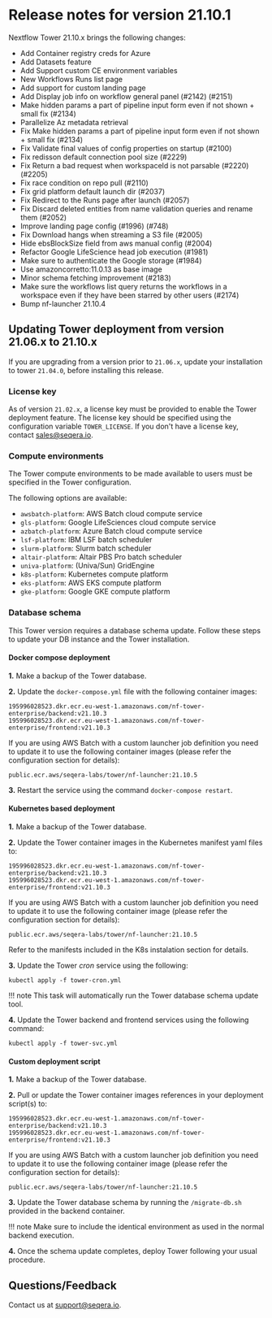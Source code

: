 # Release notes for version 21.10.1 

Nextflow Tower 21.10.x brings the following changes:

- Add Container registry creds for Azure
- Add Datasets feature
- Add Support custom CE environment variables
- New Workflows Runs list page
- Add support for custom landing page
- Add Display job info on workflow general panel (#2142) (#2151)
- Make hidden params a part of pipeline input form even if not shown + small fix (#2134)
- Parallelize Az metadata retrieval
- Fix Make hidden params a part of pipeline input form even if not shown + small fix (#2134)
- Fix Validate final values of config properties on startup (#2100)
- Fix redisson default connection pool size (#2229)
- Fix Return a bad request when workspaceId is not parsable (#2220) (#2205)
- Fix race condition on repo pull (#2110)
- Fix grid platform default launch dir (#2037)
- Fix Redirect to the Runs page after launch (#2057)
- Fix Discard deleted entities from name validation queries and rename them (#2052)
- Improve landing page config (#1996) (#748)
- Fix Download hangs when streaming a S3 file (#2005)
- Hide ebsBlockSize field from aws manual config (#2004)
- Refactor Google LifeScience head job execution (#1981)
- Make sure to authenticate the Google storage (#1984)
- Use amazoncorretto:11.0.13 as base image
- Minor schema fetching improvement (#2183)
- Make sure the workflows list query returns the workflows in a workspace even if they have been starred by other users (#2174)
- Bump nf-launcher 21.10.4


## Updating Tower deployment from version 21.06.x to 21.10.x

If you are upgrading from a version prior to `21.06.x`, update your installation to tower `21.04.0`, before installing this release. 

### License key 

As of version `21.02.x`, a license key must be provided to enable the Tower deployment feature. The license key should be specified using the configuration variable `TOWER_LICENSE`. If you don't have a license key, contact sales@seqera.io. 

### Compute environments

The Tower compute environments to be made available 
to users must be specified in the Tower configuration.

The following options are available: 

 - `awsbatch-platform`: AWS Batch cloud compute service
 - `gls-platform`: Google LifeSciences cloud compute service
 - `azbatch-platform`: Azure Batch cloud compute service 
 - `lsf-platform`: IBM LSF batch scheduler 
 - `slurm-platform`: Slurm batch scheduler
 - `altair-platform`: Altair PBS Pro batch scheduler
 - `univa-platform`: (Univa/Sun) GridEngine 
 - `k8s-platform`: Kubernetes compute platform
 - `eks-platform`: AWS EKS compute platform
 - `gke-platform`: Google GKE compute platform


### Database schema

This Tower version requires a database schema update. Follow these steps
to update your DB instance and the Tower installation.

#### Docker compose deployment

**1.** Make a backup of the Tower database.
   
**2.** Update the `docker-compose.yml` file with the following container images:

```
195996028523.dkr.ecr.eu-west-1.amazonaws.com/nf-tower-enterprise/backend:v21.10.3
195996028523.dkr.ecr.eu-west-1.amazonaws.com/nf-tower-enterprise/frontend:v21.10.3
```


If you are using AWS Batch with a custom launcher job definition you need to update it to use the following container images (please refer the configuration section for details):

```
public.ecr.aws/seqera-labs/tower/nf-launcher:21.10.5
```


**3.** Restart the service using the command `docker-compose restart`.

#### Kubernetes based deployment

**1.** Make a backup of the Tower database.
   
**2.** Update the Tower container images in the Kubernetes manifest yaml files to:


```
195996028523.dkr.ecr.eu-west-1.amazonaws.com/nf-tower-enterprise/backend:v21.10.3
195996028523.dkr.ecr.eu-west-1.amazonaws.com/nf-tower-enterprise/frontend:v21.10.3
```

If you are using AWS Batch with a custom launcher job definition you need to update it to use the following container image (please refer the configuration section for details):


```
public.ecr.aws/seqera-labs/tower/nf-launcher:21.10.5
```


Refer to the manifests included in the K8s instalation section for details.

**3.** Update the Tower *cron* service using the following:

```
kubectl apply -f tower-cron.yml
```

!!! note
    This task will automatically run the Tower database schema update tool.

**4.** Update the Tower backend and frontend services using the following command:

```
kubectl apply -f tower-svc.yml
```

#### Custom deployment script

**1.** Make a backup of the Tower database.
   
**2.** Pull or update the Tower container images references in your
   deployment script(s) to:

```
195996028523.dkr.ecr.eu-west-1.amazonaws.com/nf-tower-enterprise/backend:v21.10.3
195996028523.dkr.ecr.eu-west-1.amazonaws.com/nf-tower-enterprise/frontend:v21.10.3
```

   If you are using AWS Batch with a custom launcher job definition you need to update it to use the following container image (please refer the configuration section for details):


```
public.ecr.aws/seqera-labs/tower/nf-launcher:21.10.5
```


**3.** Update the Tower database schema by running the `/migrate-db.sh` provided in the
   backend container. 
   
!!! note
    Make sure to include the identical environment as used in the normal backend execution.

**4.** Once the schema update completes, deploy Tower following your usual procedure.


## Questions/Feedback

Contact us at [support@seqera.io](mailto:support@seqera.io). 
